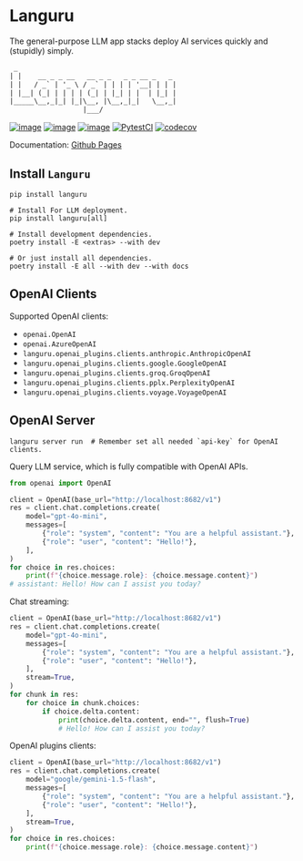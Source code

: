 # Languru

The general-purpose LLM app stacks deploy AI services quickly and (stupidly) simply.

```txt
 _
| |    __ _ _ __   __ _ _   _ _ __ _   _
| |   / _` | '_ \ / _` | | | | '__| | | |
| |__| (_| | | | | (_| | |_| | |  | |_| |
|_____\__,_|_| |_|\__, |\__,_|_|   \__,_|
                  |___/
```

[![image](https://img.shields.io/pypi/v/languru.svg)](https://pypi.python.org/pypi/languru)
[![image](https://img.shields.io/pypi/l/languru.svg)](https://pypi.python.org/pypi/languru)
[![image](https://img.shields.io/pypi/pyversions/languru.svg)](https://pypi.python.org/pypi/languru)
[![PytestCI](https://github.com/dockhardman/languru/actions/workflows/python-pytest.yml/badge.svg)](https://github.com/dockhardman/languru/actions/workflows/python-pytest.yml)
[![codecov](https://codecov.io/gh/dockhardman/languru/graph/badge.svg?token=OFX6C8Z31C)](https://codecov.io/gh/dockhardman/languru)

Documentation: [Github Pages](https://dockhardman.github.io/languru/)

## Install `Languru`

```shell
pip install languru

# Install For LLM deployment.
pip install languru[all]

# Install development dependencies.
poetry install -E <extras> --with dev

# Or just install all dependencies.
poetry install -E all --with dev --with docs
```

## OpenAI Clients

Supported OpenAI clients:

- `openai.OpenAI`
- `openai.AzureOpenAI`
- `languru.openai_plugins.clients.anthropic.AnthropicOpenAI`
- `languru.openai_plugins.clients.google.GoogleOpenAI`
- `languru.openai_plugins.clients.groq.GroqOpenAI`
- `languru.openai_plugins.clients.pplx.PerplexityOpenAI`
- `languru.openai_plugins.clients.voyage.VoyageOpenAI`

## OpenAI Server

```shell
languru server run  # Remember set all needed `api-key` for OpenAI clients.
```

Query LLM service, which is fully compatible with OpenAI APIs.

```python
from openai import OpenAI

client = OpenAI(base_url="http://localhost:8682/v1")
res = client.chat.completions.create(
    model="gpt-4o-mini",
    messages=[
        {"role": "system", "content": "You are a helpful assistant."},
        {"role": "user", "content": "Hello!"},
    ],
)
for choice in res.choices:
    print(f"{choice.message.role}: {choice.message.content}")
# assistant: Hello! How can I assist you today?
```

Chat streaming:

```python
client = OpenAI(base_url="http://localhost:8682/v1")
res = client.chat.completions.create(
    model="gpt-4o-mini",
    messages=[
        {"role": "system", "content": "You are a helpful assistant."},
        {"role": "user", "content": "Hello!"},
    ],
    stream=True,
)
for chunk in res:
    for choice in chunk.choices:
        if choice.delta.content:
            print(choice.delta.content, end="", flush=True)
            # Hello! How can I assist you today?
```

OpenAI plugins clients:

```python
client = OpenAI(base_url="http://localhost:8682/v1")
res = client.chat.completions.create(
    model="google/gemini-1.5-flash",
    messages=[
        {"role": "system", "content": "You are a helpful assistant."},
        {"role": "user", "content": "Hello!"},
    ],
    stream=True,
)
for choice in res.choices:
    print(f"{choice.message.role}: {choice.message.content}")
```
